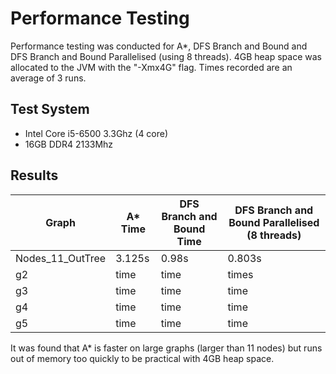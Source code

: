 # Performance Testing

Performance testing was conducted for A*, DFS Branch and Bound and DFS Branch and Bound Parallelised (using 8 threads). 4GB heap space was allocated to the JVM with the "-Xmx4G" flag. Times recorded are an average of 3 runs.

## Test System
- Intel Core i5-6500 3.3Ghz (4 core)
- 16GB DDR4 2133Mhz

## Results

| Graph                       | A* Time         | DFS Branch and Bound Time       |  DFS Branch and Bound Parallelised (8 threads) 
| ----------------------------|--------------| ---------------------------------------------| ---------------------------------------------|
| Nodes_11_OutTree          | 3.125s      | 0.98s  | 0.803s |
| g2    | time     | time | times |
| g3              | time      | time  | time |
| g4               | time      | time  | time |
| g5              | time       | time | time |


It was found that A* is faster on large graphs (larger than 11 nodes) but runs out of memory too quickly to be practical with 4GB heap space.
